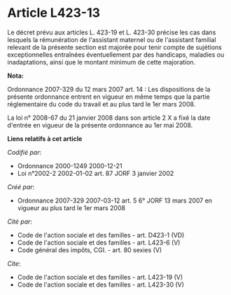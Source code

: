 # Article L423-13

Le décret prévu aux articles L. 423-19 et L. 423-30 précise les cas dans lesquels la rémunération de l'assistant maternel ou
de l'assistant familial relevant de la présente section est majorée pour tenir compte de sujétions exceptionnelles entraînées
éventuellement par des handicaps, maladies ou inadaptations, ainsi que le montant minimum de cette majoration.

**Nota:**

Ordonnance 2007-329 du 12 mars 2007 art. 14 : Les dispositions de la présente ordonnance entrent en vigueur en même temps que
la partie réglementaire du code du travail et au plus tard le 1er mars 2008. 

La loi n° 2008-67 du 21 janvier 2008 dans son article 2 X a fixé la date d'entrée en vigueur de la présente ordonnance au 1er
mai 2008.

**Liens relatifs à cet article**

_Codifié par_:

  - Ordonnance 2000-1249 2000-12-21
  - Loi n°2002-2 2002-01-02 art. 87 JORF 3 janvier 2002

_Créé par_:

  - Ordonnance 2007-329 2007-03-12 art. 5 6° JORF 13 mars 2007 en vigueur au plus tard le 1er mars 2008

_Cité par_:

  - Code de l'action sociale et des familles - art. D423-1 (VD)
  - Code de l'action sociale et des familles - art. L423-6 (V)
  - Code général des impôts, CGI. - art. 80 sexies (V)

_Cite_:

  - Code de l'action sociale et des familles - art. L423-19 (V)
  - Code de l'action sociale et des familles - art. L423-30 (V)
